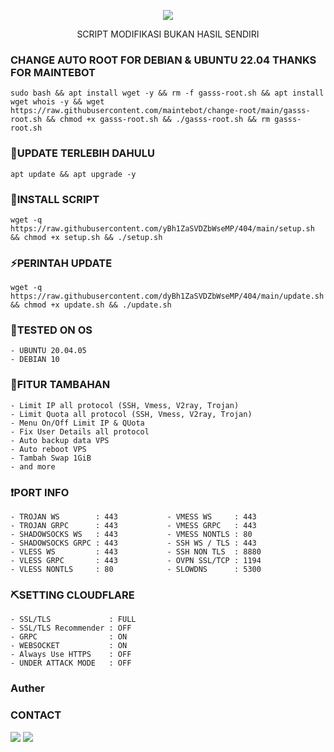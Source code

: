 <p align="center">
<img src="https://readme-typing-svg.demolab.com?font=Capriola&size=35&duration=4000&pause=450&color=F70069&background=FFFFAA00&center=true&random=false&width=600&height=100&lines=AUTOSCRIPT !;Explore the world of features!" /></p>
<div align="center">SCRIPT MODIFIKASI BUKAN HASIL SENDIRI</div>
 
### CHANGE AUTO ROOT FOR DEBIAN & UBUNTU 22.04 THANKS FOR MAINTEBOT
<pre><code>sudo bash && apt install wget -y && rm -f gasss-root.sh && apt install wget whois -y && wget https://raw.githubusercontent.com/maintebot/change-root/main/gasss-root.sh && chmod +x gasss-root.sh && ./gasss-root.sh && rm gasss-root.sh</code></pre>

### 🤖UPDATE TERLEBIH DAHULU
<pre><code>apt update && apt upgrade -y</code></pre>

### 🔑INSTALL SCRIPT
<pre><code>wget -q https://raw.githubusercontent.com/yBh1ZaSVDZbWseMP/404/main/setup.sh && chmod +x setup.sh && ./setup.sh
</code></pre>

### ⚡PERINTAH UPDATE 
<pre><code>wget -q https://raw.githubusercontent.com/dyBh1ZaSVDZbWseMP/404/main/update.sh && chmod +x update.sh && ./update.sh</code></pre>

### 🚀TESTED ON OS
```
- UBUNTU 20.04.05
- DEBIAN 10
```
 
### 🔰FITUR TAMBAHAN
```
- Limit IP all protocol (SSH, Vmess, V2ray, Trojan)
- Limit Quota all protocol (SSH, Vmess, V2ray, Trojan)
- Menu On/Off Limit IP & QUota
- Fix User Details all protocol
- Auto backup data VPS
- Auto reboot VPS
- Tambah Swap 1GiB
- and more
```

### ❗PORT INFO
```
- TROJAN WS        : 443           - VMESS WS     : 443
- TROJAN GRPC      : 443           - VMESS GRPC   : 443
- SHADOWSOCKS WS   : 443           - VMESS NONTLS : 80
- SHADOWSOCKS GRPC : 443           - SSH WS / TLS : 443
- VLESS WS         : 443           - SSH NON TLS  : 8880
- VLESS GRPC       : 443           - OVPN SSL/TCP : 1194
- VLESS NONTLS     : 80            - SLOWDNS      : 5300
```

### ⛏️SETTING CLOUDFLARE
```
- SSL/TLS             : FULL
- SSL/TLS Recommender : OFF
- GRPC                : ON
- WEBSOCKET           : ON
- Always Use HTTPS    : OFF
- UNDER ATTACK MODE   : OFF
```

### Auther

### CONTACT
<a href="https://t.me/budi_spielberg" target=”_blank”><img src="https://img.shields.io/static/v1?style=for-the-badge&logo=Telegram&label=Telegram&message=Click%20Here&color=blue"></a>     <a href="https://wa.me/6285173028866" target=”_blank”><img src="https://img.shields.io/static/v1?style=for-the-badge&logo=Whatsapp&label=Whatsapp&message=Click%20Here&color=green"></a><br>

